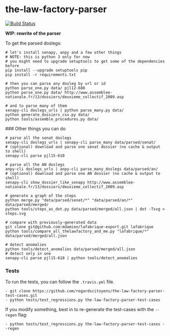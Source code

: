the-law-factory-parser
======================
[![Build Status](https://travis-ci.org/regardscitoyens/the-law-factory-parser.svg?branch=parser-refactor)](https://travis-ci.org/regardscitoyens/the-law-factory-parser)

**WIP: rewrite of the parser**

To get the parsed doslegs:

```
# let's install senapy, anpy and a few other things
# NOTE: this is python 3 only for now
# you might need to upgrade setuptools to get some of the dependencies before
pip install --upgrade setuptools pip
pip install -r requirements.txt

# then you can parse any dosleg by url or id
python parse_one.py data/ pjl12-688
python parse_one.py data/ http://www.assemblee-nationale.fr/13/dossiers/deuxieme_collectif_2009.asp

# and to parse many of them
senapy-cli doslegs_urls | python parse_many.py data/
python generate_dossiers_csv.py data/
python tools/assemble_procedures.py data/
```

### Other things you can do

```
# parse all the senat doslegs
senapy-cli doslegs_urls | senapy-cli parse_many data/parsed/senat/
# (optional) download and parse one senat dossier (no cache & output to shell)
senapy-cli parse pjl15-610

# parse all the AN doslegs
anpy-cli doslegs_urls | anpy-cli parse_many_doslegs data/parsed/an/
# (optional) download and parse one AN dossier (no cache & output to shell)
senapy-cli show_dossier_like_senapy http://www.assemblee-nationale.fr/13/dossiers/deuxieme_collectif_2009.asp

# generate a graph of the steps
python merge.py "data/parsed/senat/*" "data/parsed/an/*" data/parsed/merged/
python tools/steps_as_dot.py data/parsed/merged/all.json | dot -Tsvg > steps.svg

# compare with previously-generated data
git clone git@github.com:mdamien/lafabrique-export.git lafabrique
python tools/compare_all_thelawfactory_and_me.py "lafabrique/*" data/parsed/merged/all.json

# detect anomalies
python tools/detect_anomalies data/parsed/merged/all.json
# detect only in one
senapy-cli parse pjl15-610 | python tools/detect_anomalies
```


### Tests

To run the tests, you can follow the `.travis.yml` file.

    - git clone https://github.com/regardscitoyens/the-law-factory-parser-test-cases.git
    - python tests/test_regressions.py the-law-factory-parser-test-cases

If you modify something, best in to re-generate the test-cases with the `--regen` flag:

    - python tests/test_regressions.py the-law-factory-parser-test-cases --regen
